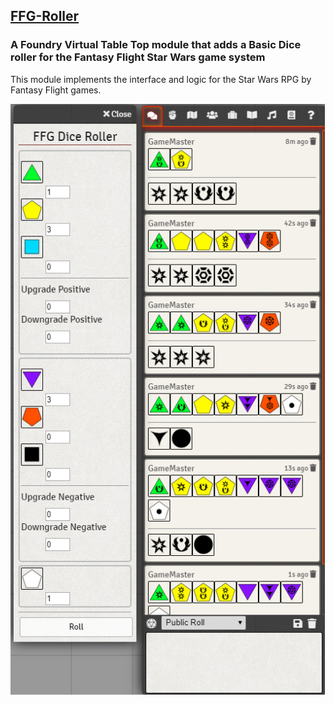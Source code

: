 ## [FFG-Roller](https://github.com/petepeg/FFG-Roller)
### A Foundry Virtual Table Top module that adds a Basic Dice roller for the Fantasy Flight Star Wars game system

This module implements the interface and logic for the Star Wars RPG by Fantasy Flight games.

![example](/FFG-Roller/example.png)
